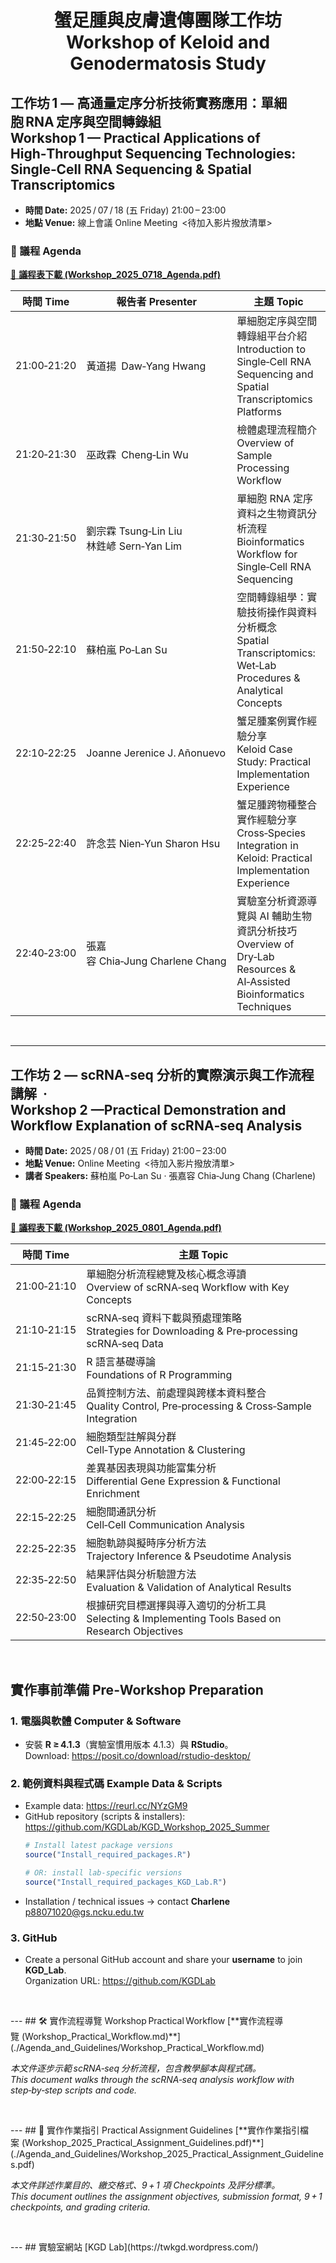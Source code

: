 
<div align="center">

# 蟹足腫與皮膚遺傳團隊工作坊  <br>Workshop of Keloid and Genodermatosis Study<br>
</div>

## 工作坊 1 — 高通量定序分析技術實務應用：單細胞 RNA 定序與空間轉錄組  <br>Workshop 1 — Practical Applications of High‑Throughput Sequencing Technologies: Single‑Cell RNA Sequencing & Spatial Transcriptomics<br>



- **時間 Date:** 2025 / 07 / 18 (五 Friday) 21:00 – 23:00  
- **地點 Venue:** 線上會議 Online Meeting <待加入影片撥放清單>

### 📅 議程 Agenda
[📑 **議程表下載 (Workshop_2025_0718_Agenda.pdf)**](./Agenda_and_Guidelines/Workshop_2025_0718_Agenda.pdf)

| 時間 Time | 報告者 Presenter | 主題 Topic |
|-----------|-----------------|------------|
| 21:00‑21:20 | 黃道揚 Daw‑Yang Hwang | 單細胞定序與空間轉錄組平台介紹<br>Introduction to Single‑Cell RNA Sequencing and Spatial Transcriptomics Platforms |
| 21:20‑21:30 | 巫政霖 Cheng‑Lin Wu | 檢體處理流程簡介<br>Overview of Sample Processing Workflow |
| 21:30‑21:50 | 劉宗霖 Tsung‑Lin Liu<br>林鉎嵃 Sern‑Yan Lim | 單細胞 RNA 定序資料之生物資訊分析流程<br>Bioinformatics Workflow for Single‑Cell RNA Sequencing |
| 21:50‑22:10 | 蘇柏嵐 Po‑Lan Su | 空間轉錄組學：實驗技術操作與資料分析概念<br>Spatial Transcriptomics: Wet‑Lab Procedures & Analytical Concepts |
| 22:10‑22:25 | Joanne Jerenice J. Añonuevo | 蟹足腫案例實作經驗分享<br>Keloid Case Study: Practical Implementation Experience |
| 22:25‑22:40 | 許念芸 Nien‑Yun Sharon Hsu | 蟹足腫跨物種整合實作經驗分享<br>Cross‑Species Integration in Keloid: Practical Implementation Experience |
| 22:40‑23:00 | 張嘉容 Chia‑Jung Charlene Chang | 實驗室分析資源導覽與 AI 輔助生物資訊分析技巧<br>Overview of Dry‑Lab Resources & AI‑Assisted Bioinformatics Techniques |

<br>

---

## 工作坊 2 — scRNA‑seq 分析的實際演示與工作流程講解  ·<br>Workshop 2 —Practical Demonstration and Workflow Explanation of scRNA‑seq Analysis<br>

- **時間 Date:** 2025 / 08 / 01 (五 Friday) 21:00 – 23:00  
- **地點 Venue:** Online Meeting <待加入影片撥放清單>  
- **講者 Speakers:** 蘇柏嵐 Po‑Lan Su · 張嘉容 Chia‑Jung Chang (Charlene)

### 📅 議程 Agenda
[📑 **議程表下載 (Workshop_2025_0801_Agenda.pdf)**](./Agenda_and_Guidelines/Workshop_2025_0801_Agenda.pdf)

<div align="center">

| 時間 Time | 主題 Topic |
|-----------|-----------|
| 21:00‑21:10 | 單細胞分析流程總覽及核心概念導讀<br>Overview of scRNA‑seq Workflow with Key Concepts |
| 21:10‑21:15 | scRNA‑seq 資料下載與預處理策略<br>Strategies for Downloading & Pre‑processing scRNA‑seq Data |
| 21:15‑21:30 | R 語言基礎導論<br>Foundations of R Programming |
| 21:30‑21:45 | 品質控制方法、前處理與跨樣本資料整合<br>Quality Control, Pre‑processing & Cross‑Sample Integration |
| 21:45‑22:00 | 細胞類型註解與分群<br>Cell‑Type Annotation & Clustering |
| 22:00‑22:15 | 差異基因表現與功能富集分析<br>Differential Gene Expression & Functional Enrichment |
| 22:15‑22:25 | 細胞間通訊分析<br>Cell‑Cell Communication Analysis |
| 22:25‑22:35 | 細胞軌跡與擬時序分析方法<br>Trajectory Inference & Pseudotime Analysis |
| 22:35‑22:50 | 結果評估與分析驗證方法<br>Evaluation & Validation of Analytical Results |
| 22:50‑23:00 | 根據研究目標選擇與導入適切的分析工具<br>Selecting & Implementing Tools Based on Research Objectives |

</div>
<br>

## 實作事前準備 Pre‑Workshop Preparation

### 1. 電腦與軟體 Computer & Software
- 安裝 **R ≥ 4.1.3**（實驗室慣用版本 4.1.3）與 **RStudio**。  
  Download: <https://posit.co/download/rstudio-desktop/>

### 2. 範例資料與程式碼 Example Data & Scripts
- Example data: <https://reurl.cc/NYzGM9>  
- GitHub repository (scripts & installers): <https://github.com/KGDLab/KGD_Workshop_2025_Summer>
  ```r
  # Install latest package versions
  source("Install_required_packages.R")

  # OR: install lab‑specific versions
  source("Install_required_packages_KGD_Lab.R")
  ```
- Installation / technical issues → contact **Charlene** <p88071020@gs.ncku.edu.tw>

### 3. GitHub
- Create a personal GitHub account and share your **username** to join **KGD_Lab**.  
  Organization URL: <https://github.com/KGDLab>

<p>&nbsp;</p>
---
## 🛠️ 實作流程導覽 Workshop Practical Workflow
[**實作流程導覽 (Workshop_Practical_Workflow.md)**](./Agenda_and_Guidelines/Workshop_Practical_Workflow.md)  

*本文件逐步示範 scRNA‑seq 分析流程，包含教學腳本與程式碼。*  
*This document walks through the scRNA‑seq analysis workflow with step‑by‑step scripts and code.*

<p>&nbsp;</p>
---
## 📑 實作作業指引 Practical Assignment Guidelines
[**實作作業指引檔案 (Workshop_2025_Practical_Assignment_Guidelines.pdf)**](./Agenda_and_Guidelines/Workshop_2025_Practical_Assignment_Guidelines.pdf)  

*本文件詳述作業目的、繳交格式、9 + 1 項 Checkpoints 及評分標準。*  
*This document outlines the assignment objectives, submission format, 9 + 1 checkpoints, and grading criteria.*


<p>&nbsp;</p>
---
## 實驗室網站
[KGD Lab](https://twkgd.wordpress.com/)
